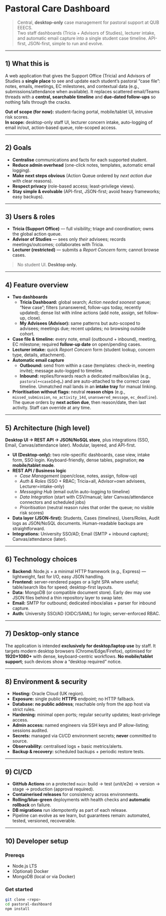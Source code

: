 # Pastoral Care Dashboard

> Central, **desktop-only** case management for pastoral support at QUB EEECS.  
> Two staff dashboards (Tricia + Advisors of Studies), lecturer intake, and automatic email capture into a single student case timeline. API-first, JSON-first, simple to run and evolve.

---

## 1) What this is

A web application that gives the Support Office (Tricia) and Advisors of Studies a **single place** to see and update each student’s pastoral “case file”: notes, emails, meetings, EC milestones, and contextual data (e.g., submissions/attendance when available). It replaces scattered email/Teams threads with a **central, searchable timeline** and **due-dated follow-ups** so nothing falls through the cracks.

**Out of scope (for now):** student-facing portal, mobile/tablet UI, intrusive risk scores.  
**In scope:** desktop-only staff UI, lecturer concern intake, auto-logging of email in/out, action-based queue, role-scoped access.

---

## 2) Goals

- **Centralise** communications and facts for each supported student.  
- **Reduce admin overhead** (one-click notes, templates, automatic email logging).  
- **Make next steps obvious** (Action Queue ordered by *next action due* with clear reasons).  
- **Respect privacy** (role-based access; least-privilege views).  
- **Stay simple & evolvable** (API-first, JSON-first; avoid heavy frameworks; easy backups).

---

## 3) Users & roles

- **Tricia (Support Office)** — full visibility; triage and coordination; owns the global action queue.  
- **Advisor of Studies** — sees only *their* advisees; records meetings/outcomes; collaborates with Tricia.  
- **Lecturer (restricted)** — submits a *Report Concern* form; cannot browse cases.

> No student UI. **Desktop only.**

---

## 4) Feature overview

- **Two dashboards**
  - **Tricia Dashboard:** global search; *Action needed soonest* queue; “New case”; filters (unanswered, follow-ups today, recently updated); dense list with inline actions (add note, assign, set follow-up, close).
  - **My Advisees (Advisor):** same patterns but auto-scoped to advisees; meetings due; recent updates; no browsing outside cohort.
- **Case file & timeline:** every note, email (outbound + inbound), meeting, EC milestone; required **follow-up date** on open/pending cases.
- **Lecturer intake:** quick *Report Concern* form (student lookup, concern type, details, attachment).
- **Automatic email capture**
  - **Outbound:** send from within a case (templates: check-in, meeting invite); message auto-logged to timeline.
  - **Inbound:** replies/forwards reach a dedicated mailbox/alias (e.g., `pastoral+<caseId>@…`) and are auto-attached to the correct case timeline. Unmatched mail lands in an **intake tray** for manual linking.
- **Prioritisation without flags:** neutral **reason chips** (e.g., `missed_submission`, `no_activity_14d`, `unanswered_message`, `ec_deadline`). The queue orders by **next action due**, then reason/date, then last activity. Staff can override at any time.

---

## 5) Architecture (high level)

**Desktop UI → REST API → JSON/NoSQL store**, plus integrations (SSO, Email, Canvas/attendance later). Modular, layered, and API-first.

- **UI (Desktop-only):** two role-specific dashboards, case view, intake form, SSO login. Keyboard-friendly, dense tables, pagination; **no mobile/tablet mode**.
- **REST API / Business logic**
  - *Case Management* (open/close, notes, assign, follow-up)
  - *Auth & Roles* (SSO + RBAC; Tricia=all, Advisor=own advisees, Lecturer=intake-only)
  - *Messaging Hub* (email out/in auto-logging to timeline)
  - *Data Integration* (start with CSV/manual; later Canvas/attendance connectors and scheduled jobs)
  - *Prioritisation* (neutral reason rules that order the queue; no visible risk scores)
- **Data layer (JSON-first):** Students, Cases (timelines), Users/Roles, Audit logs as JSON/NoSQL documents. Human-readable backups are straightforward.  
- **Integrations:** University SSO/AD; Email (SMTP + inbound capture); Canvas/attendance (later).

---

## 6) Technology choices

- **Backend:** Node.js + a minimal HTTP framework (e.g., Express) — lightweight, fast for I/O, easy JSON handling.  
- **Frontend:** server-rendered pages or a light SPA where useful; table/search libs for speed; desktop-first layouts.  
- **Data:** MongoDB (or compatible document store). Early dev may use JSON files behind a thin repository layer to swap later.  
- **Email:** SMTP for outbound; dedicated inbox/alias + parser for inbound capture.  
- **Auth:** University SSO/AD (OIDC/SAML) for login; server-enforced RBAC.

---

## 7) Desktop-only stance

The application is intended **exclusively for desktop/laptop use** by staff. It targets modern desktop browsers (Chrome/Edge/Firefox), optimised for **1920×1080+** with dense, keyboard-centric workflows. **No mobile/tablet support**; such devices show a “desktop required” notice.

---

## 8) Environment & security

- **Hosting:** Oracle Cloud (UK region).  
- **Exposure:** single public **HTTPS** endpoint; no HTTP fallback.  
- **Database:** **no public address**; reachable only from the app host via strict rules.  
- **Hardening:** minimal open ports; regular security updates; least-privilege access.  
- **Admin access:** named engineers via SSH keys and IP allow-listing; sessions audited.  
- **Secrets:** managed via CI/CD environment secrets; **never** committed to source.  
- **Observability:** centralised logs + basic metrics/alerts.  
- **Backup & recovery:** scheduled backups + periodic restore tests.

---

## 9) CI/CD

- **GitHub Actions** on a protected `main`: build → test (unit/e2e) → version → stage → production (approval required).  
- **Containerised releases** for consistency across environments.  
- **Rolling/blue-green** deployments with health checks and **automatic rollback** on failure.  
- **DB migrations** run idempotently as part of each release.  
- Pipeline can evolve as we learn, but guarantees remain: automated, tested, versioned, recoverable.

---

## 10) Developer setup

### Prereqs
- Node.js LTS  
- (Optional) Docker  
- MongoDB (local or via Docker)

### Get started
```bash
git clone <repo>
cd pastoral-dashboard
npm install
